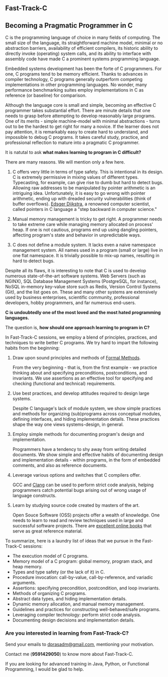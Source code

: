 ## Fast-Track-C
## Becoming a Pragmatic Programmer in C

C is the programming language of choice in many fields of computing. The small size
of the language, its straightforward machine model, minimal or no abstraction
barriers, availability of efficient compilers, its historic ability to
directly invoke (operating) system calls, and its ability to interface with
assembly code have made C a prominent systems programming language.

Embedded systems development has been the forte of C programmers. For one, C
programs tend to be memory efficient. Thanks to advances in compiler technology,
C programs generally outperform competing implementations in other
programming languages. No wonder, many performance benchmarking suites employ
implementations in C as reference (or baseline) for comparison.

Although the language core is small and simple, becoming an effective C
programmer takes substantial effort. There are minute details that one needs to
grasp before attempting to develop reasonably large programs. One
of its merits - simple machine-model with minimal abstractions - turns out to
be the hardest to get right for many a novice. If the learner does not
pay attention, it is remarkably easy to create hard to understand, and
impossible to debug C programs. It takes careful study, practice, and 
professional reflection to mature into a pragmatic C programmer.

It is natutal to ask **what makes learning to program in C difficult?**

There are many reasons. We will mention only a few here.

1. C offers very little in terms of type safety. This is intentional
in its design. C is extremely permissive in mixing values of different types.
Typecasting, for example, can give rise to dumb but hard to detect bugs. 
Allowing raw addresses to be manipulated by pointer arithmetic is an
intriguing idea. Unfortunately, it is easy to go wrong with pointer
arithmetic, ending up with dreaded security vulnerabilities (think of buffer
overflows). [Edsger Dijkstra](https://en.wikipedia.org/wiki/Edsger_W._Dijkstra),
a renowned computer scientist, called pointers in C language a "step backward 
in computer science."

2. Manual memory management is tricky to get right. A programmer needs to
take extreme care while managing memory allocated on process' heap. If one
is not cautious, programs end up using dangling pointers, affecting program's
state and behavior in unpredictable ways.

3. C does not define a module system. It lacks even a naive namespace
management system. All names used in a program (small or large) live in one
flat namespace. It is trivially possible to mix-up names, resulting in hard to
detect bugs.

Despite all its flaws, it is interesting to note that C is used to
develop numerous state-of-the-art software systems. Web Servers (such as NGINX),
SQL Database Management Systems (PostgreSQL, for instance), NoSQL in-memory
key-value store such as Redis, Version Control Systems (Git), and the list 
goes on. These and many other systems are extensively used by business
enterprises, scientific community, professional developers, hobby programmers,
and far numerous end-users.

**C is undoubtedly one of the most loved and the most hated programming languages.**

The question is, **how should one approach learning to program in C?**

In Fast-Track-C sessions, we employ a blend of principles, practices, and
techniques to write better C programs. We try hard to impart the
following habits from the beginning:

1. Draw upon sound principles and methods of
   [Formal Methods](https://en.wikipedia.org/wiki/Formal_methods).

    From the very beginning - that is, from the first example - we practice
    thinking about and specifying preconditions, postconditions, and 
    invariants. We use assertions as an effective tool for specifying and
    checking (functional and technical) requirements.

2. Use best practices, and develop attitudes required to design large systems.

    Despite C language's lack of module system, we show simple practices and 
    methods for organizing (sub)programs across conceptual modules, defining
    interfaces, and hiding implementation details. These practices shape the way
    one views systems-design, in general.

3. Employ simple methods for documenting program's design and implementation.

    Programmers have a tendency to shy away from writing detailed documents.
    We show simple and effective habits of documenting design and implementation
    details - within programs, in the form of embedded comments, and also as reference
    documents.

4. Leverage various options and switches that C compilers offer.

    GCC and [Clang](https://en.wikipedia.org/wiki/Clang) can be used to perform
    strict code analysis, helping programmers catch potential bugs arising
    out of wrong usage of language constructs.

5. Learn by studying source code created by masters of the art.

    Open Souce Software (OSS) projects offer a wealth of knowledge. One needs
    to learn to read and review techniques used in large and successful software
    projects. There are [excellent online books](http://aosabook.org/en/index.html)
    that serve as great reference material.

To summarize, here is a laundry list of ideas that we pursue in the Fast-Track-C
sessions:

  - The execution model of C programs.
  - Memory model of a C program: global memory, program stack, and heap memory.
  - Types and type safety (or the lack of it) in C.
  - Procedure invocation: call-by-value, call-by-reference, and variadic arguments.
  - Assertions: specifying precondition, postcondition, and loop invariants.
  - Methods of organizing C programs.
  - Abstract data types, and hiding implementation details.
  - Dynamic memory allocation, and manual memory management.
  - Guidelines and practices for constructing well-behaved/safe programs.
  - Leveraging compiler technology: perform strict code analysis.
  - Documenting design decisions and implementation details.

### Are you interested in learning from Fast-Track-C?
Send your emails to dprasadm@gmail.com, mentioning your motivation.

Contact me (**9591429050**) to know more about Fast-Track-C.

If you are looking for advanced training in Java, Python, or Functional Programming,
I would be glad to help.

